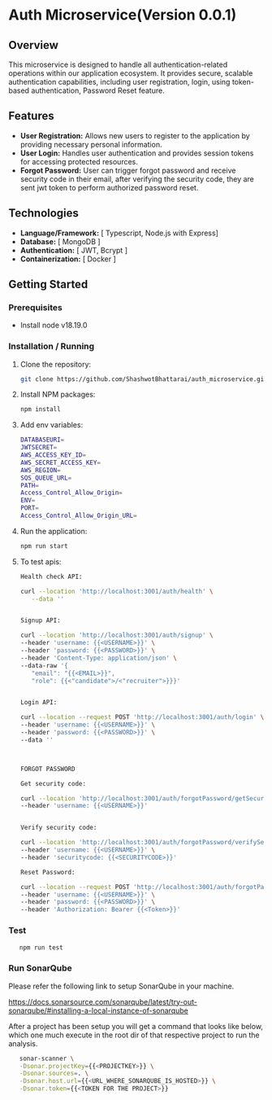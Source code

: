 # Auth Microservice(Version 0.0.1)

## Overview

This microservice is designed to handle all authentication-related operations within our application ecosystem. It provides secure, scalable authentication capabilities, including user registration, login, using token-based authentication, Password Reset feature.

## Features

- **User Registration:** Allows new users to register to the application by providing necessary personal information.
- **User Login:** Handles user authentication and provides session tokens for accessing protected resources.
- **Forgot Password:** User can trigger forgot password and receive security code in their email, after verifying the security code, they are sent jwt token to perform authorized password reset.

## Technologies

- **Language/Framework:** [ Typescript, Node.js with Express]
- **Database:** [ MongoDB ]
- **Authentication:** [ JWT, Bcrypt ]
- **Containerization:** [ Docker ]

## Getting Started

### Prerequisites

- Install node v18.19.0

### Installation / Running

1. Clone the repository:

   ```bash
   git clone https://github.com/ShashwotBhattarai/auth_microservice.git
   ```

2. Install NPM packages:

   ```bash
   npm install
   ```

3. Add env variables:

   ```bash
   DATABASEURI=
   JWTSECRET=
   AWS_ACCESS_KEY_ID=
   AWS_SECRET_ACCESS_KEY=
   AWS_REGION=
   SQS_QUEUE_URL=
   PATH=
   Access_Control_Allow_Origin=
   ENV=
   PORT=
   Access_Control_Allow_Origin_URL=
   ```

4. Run the application:

   ```bash
   npm run start
   ```

5. To test apis:

   ```bash
   Health check API:

   curl --location 'http://localhost:3001/auth/health' \
      --data ''


   Signup API:

   curl --location 'http://localhost:3001/auth/signup' \
   --header 'username: {{<USERNAME>}}' \
   --header 'password: {{<PASSWORD>}}' \
   --header 'Content-Type: application/json' \
   --data-raw '{
      "email": "{{<EMAIL>}}",
      "role": {{<"candidate">/<"recruiter">}}}'


   Login API:

   curl --location --request POST 'http://localhost:3001/auth/login' \
   --header 'username: {{<USERNAME>}}' \
   --header 'password: {{<PASSWORD>}}' \
   --data ''



   FORGOT PASSWORD

   Get security code:

   curl --location 'http://localhost:3001/auth/forgotPassword/getSecurityCode' \
   --header 'username: {{<USERNAME>}}'


   Verify security code:

   curl --location 'http://localhost:3001/auth/forgotPassword/verifySecurityCode' \
   --header 'username: {{<USERNAME>}}' \
   --header 'securitycode: {{<SECURITYCODE>}}'

   Reset Password:

   curl --location --request POST 'http://localhost:3001/auth/forgotPassword/resetPassword' \
   --header 'username: {{<USERNAME>}}' \
   --header 'password: {{<PASSWORD>}}' \
   --header 'Authorization: Bearer {{<Token>}}'
   ```

### Test

```bash
   npm run test
```

### Run SonarQube

Please refer the following link to setup SonarQube in your machine.

https://docs.sonarsource.com/sonarqube/latest/try-out-sonarqube/#installing-a-local-instance-of-sonarqube

After a project has been setup you will get a command that looks like below, which one much execute in the root dir of that respective project to run the analysis.

```bash
   sonar-scanner \
   -Dsonar.projectKey={{<PROJECTKEY>}} \
   -Dsonar.sources=. \
   -Dsonar.host.url={{<URL_WHERE_SONARQUBE_IS_HOSTED>}} \
   -Dsonar.token={{<TOKEN FOR THE PROJECT>}}
```
